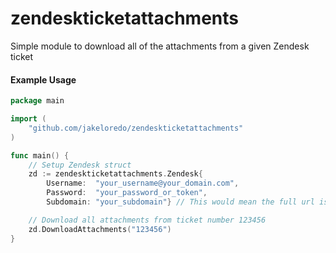 # zendeskticketattachments
Simple module to download all of the attachments from a given Zendesk ticket

#### Example Usage

```go
package main

import (
	"github.com/jakeloredo/zendeskticketattachments"
)

func main() {
	// Setup Zendesk struct
	zd := zendeskticketattachments.Zendesk{
		Username:  "your_username@your_domain.com",
		Password:  "your_password_or_token",
		Subdomain: "your_subdomain"} // This would mean the full url is https://your_subdomain.zendesk.com/

	// Download all attachments from ticket number 123456
	zd.DownloadAttachments("123456")
}

```
